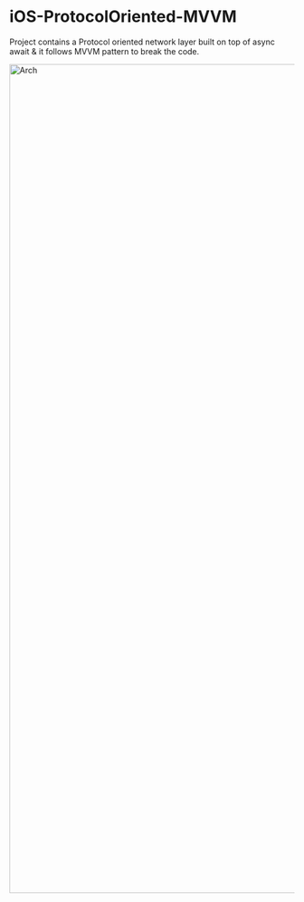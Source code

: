 # iOS-ProtocolOriented-MVVM

Project contains a Protocol oriented network layer built on top of async await & it follows MVVM pattern to break the code.


<img width="1463" alt="Arch" src="https://user-images.githubusercontent.com/24527102/198573845-8004ec35-34f0-48d9-accd-4a000088321c.png">
